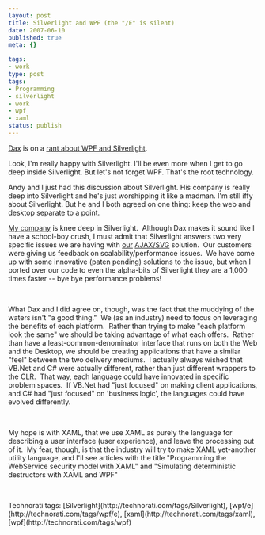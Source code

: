 ```yaml
---
layout: post
title: Silverlight and WPF (the "/E" is silent)
date: 2007-06-10
published: true
meta: {}

tags:
- work
type: post
tags:
- Programming
- silverlight
- work
- wpf
- xaml
status: publish
---
```



[Dax](http://www.nukeation.net/default.aspx) is on a [rant about WPF and Silverlight](http://www.nukeation.net/2007/06/08/Rant+8571993+Are+We+Forgetting+WPF.aspx).

<!-- blockquote  -->

Look, I'm really happy with Silverlight. I'll be even more when I get to go deep inside Silverlight. But let's not forget WPF. That's the root technology.



Andy and I just had this discussion about Silverlight. His company is really deep into Silverlight and he's just worshipping it like a madman. I'm still iffy about Silverlight. But he and I both agreed on one thing: keep the web and desktop separate to a point.

<!-- endblockquote  -->

[My company](http://www.sss-research.com/) is knee deep in Silverlight.  Although Dax makes it sound like I have a school-boy crush, I must admit that Silverlight answers two very specific issues we are having with [our](http://www.sss-research.com/geoboost.aspx) [AJAX/SVG](http://blog.andyeick.com/2007/04/19/Thin+Client+Visualization.aspx) solution.  Our customers were giving us feedback on scalability/performance issues.  We have come up with some innovative (paten pending) solutions to the issue, but when I ported over our code to even the alpha-bits of Silverlight they are a 1,000 times faster -- bye bye performance problems!



 



What Dax and I did agree on, though, was the fact that the muddying of the waters isn't "a good thing."  We (as an industry) need to focus on leveraging the benefits of each platform.  Rather than trying to make "each platform look the same" we should be taking advantage of what each offers.  Rather than have a least-common-denominator interface that runs on both the Web and the Desktop, we should be creating applications that have a similar "feel" between the two delivery mediums.  I actually always wished that VB.Net and C# were actually different, rather than just different wrappers to the CLR.  That way, each language could have innovated in specific problem spaces.  If VB.Net had "just focused" on making client applications, and C# had "just focused" on 'business logic', the languages could have evolved differently.



 



My hope is with XAML, that we use XAML as purely the language for describing a user interface (user experience), and leave the processing out of it.  My fear, though, is that the industry will try to make XAML yet-another utility language, and I'll see articles with the title "Programming the WebService security model with XAML" and "Simulating deterministic destructors with XAML and WPF"



 

<div class="wlWriterSmartContent" style="margin: 0px;padding: 0px">Technorati tags: [Silverlight](http://technorati.com/tags/Silverlight), [wpf/e](http://technorati.com/tags/wpf/e), [xaml](http://technorati.com/tags/xaml), [wpf](http://technorati.com/tags/wpf)</div>
